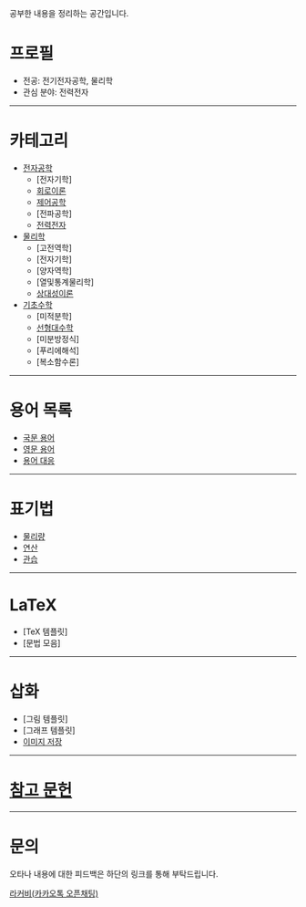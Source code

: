 공부한 내용을 정리하는 공간입니다.

# 프로필
- 전공: 전기전자공학, 물리학
- 관심 분야: 전력전자

---

# 카테고리
- [전자공학](./EE/ElectricalEngineering.md)
  - [전자기학]
  - [회로이론](./EE/CircuitTheory/CircuitTheory.md)
  - [제어공학](./EE/ControlEngineering/ControlEngineering.md)
  - [전파공학]
  - [전력전자](./EE/PowerElectronics/PowerElectronics.md)
- [물리학](./PHY/Physics.md)
  - [고전역학]
  - [전자기학]
  - [양자역학]
  - [열및통계물리학]
  - [상대성이론](./PHY/Relativity.md)
- [기초수학](./MTH/BasicMathematics.md)
  - [미적분학]
  - [선형대수학](./MTH/LinearAlgebra/LinearAlgebra.md)
  - [미분방정식]
  - [푸리에해석]
  - [복소함수론]

---

# 용어 목록
- [국문 용어](./terminology/KIndex.md)
- [영문 용어](./terminology/EIndex.md)
- [용어 대응](./terminology/Translation.md)

---

# 표기법
- [물리량](./Notation/Quantity.md)
- [연산](./Notation/Operation.md)
- [관습](./Notation/Convention.md)

---

# LaTeX
- [TeX 템플릿]
- [문법 모음]

---

# 삽화
- [그림 템플릿]
- [그래프 템플릿]
- [이미지 저장](./Figure/FigureSave.md)

---

# [참고 문헌](./Reference/Reference.md)

---

# 문의

오타나 내용에 대한 피드백은 하단의 링크를 통해 부탁드립니다.

[라커비(카카오톡 오픈채팅)](https://open.kakao.com/me/Kirbee)

